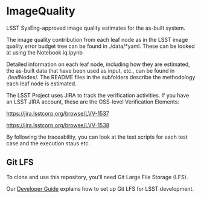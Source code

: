 # ImageQuality

LSST SysEng-approved image quality estimates for the as-built system.

The image quality contribution from each leaf node as in the LSST image quality error budget tree can be found in ./data/*yaml.
These can be looked at using the Notebook iq.ipynb

Detailed information on each leaf node, including how they are estimated, the as-built data that have been used as input, etc., can be found in ./leafNodes/. The README files in the subfolders describe the methodology each leaf node is estimated.

The LSST Project uses JIRA to track the verification activities. If you have an LSST JIRA account, these are the OSS-level Verification Elements:

https://jira.lsstcorp.org/browse/LVV-1537

https://jira.lsstcorp.org/browse/LVV-1538

By following the traceability, you can look at the test scripts for each test case and the execution staus etc.

Git LFS
-------

To clone and use this repository, you'll need Git Large File Storage (LFS).

Our [Developer Guide](https://developer.lsst.io/tools/git_lfs.html)
explains how to set up Git LFS for LSST development.
